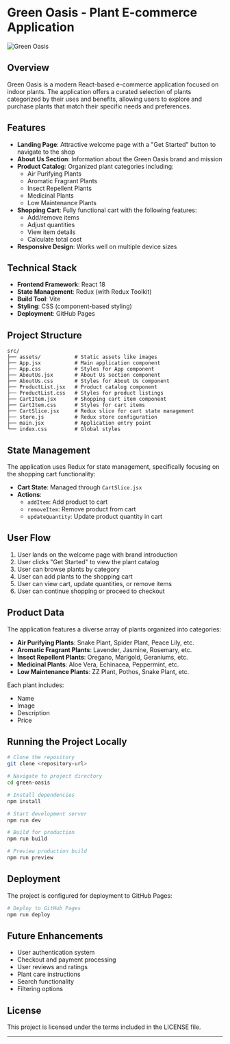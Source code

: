 # Green Oasis - Plant E-commerce Application

![Green Oasis](https://cdn.pixabay.com/photo/2021/01/22/06/04/snake-plant-5939187_1280.jpg)

## Overview

Green Oasis is a modern React-based e-commerce application focused on indoor plants. The application offers a curated selection of plants categorized by their uses and benefits, allowing users to explore and purchase plants that match their specific needs and preferences.

## Features

- **Landing Page**: Attractive welcome page with a "Get Started" button to navigate to the shop
- **About Us Section**: Information about the Green Oasis brand and mission
- **Product Catalog**: Organized plant categories including:
  - Air Purifying Plants
  - Aromatic Fragrant Plants
  - Insect Repellent Plants
  - Medicinal Plants
  - Low Maintenance Plants
- **Shopping Cart**: Fully functional cart with the following features:
  - Add/remove items
  - Adjust quantities
  - View item details
  - Calculate total cost
- **Responsive Design**: Works well on multiple device sizes

## Technical Stack

- **Frontend Framework**: React 18
- **State Management**: Redux (with Redux Toolkit)
- **Build Tool**: Vite
- **Styling**: CSS (component-based styling)
- **Deployment**: GitHub Pages

## Project Structure

```
src/
├── assets/           # Static assets like images
├── App.jsx           # Main application component
├── App.css           # Styles for App component
├── AboutUs.jsx       # About Us section component
├── AboutUs.css       # Styles for About Us component
├── ProductList.jsx   # Product catalog component
├── ProductList.css   # Styles for product listings
├── CartItem.jsx      # Shopping cart item component
├── CartItem.css      # Styles for cart items
├── CartSlice.jsx     # Redux slice for cart state management
├── store.js          # Redux store configuration
├── main.jsx          # Application entry point
└── index.css         # Global styles
```

## State Management

The application uses Redux for state management, specifically focusing on the shopping cart functionality:

- **Cart State**: Managed through `CartSlice.jsx`
- **Actions**:
  - `addItem`: Add product to cart
  - `removeItem`: Remove product from cart
  - `updateQuantity`: Update product quantity in cart

## User Flow

1. User lands on the welcome page with brand introduction
2. User clicks "Get Started" to view the plant catalog
3. User can browse plants by category
4. User can add plants to the shopping cart
5. User can view cart, update quantities, or remove items
6. User can continue shopping or proceed to checkout

## Product Data

The application features a diverse array of plants organized into categories:

- **Air Purifying Plants**: Snake Plant, Spider Plant, Peace Lily, etc.
- **Aromatic Fragrant Plants**: Lavender, Jasmine, Rosemary, etc.
- **Insect Repellent Plants**: Oregano, Marigold, Geraniums, etc.
- **Medicinal Plants**: Aloe Vera, Echinacea, Peppermint, etc.
- **Low Maintenance Plants**: ZZ Plant, Pothos, Snake Plant, etc.

Each plant includes:
- Name
- Image
- Description
- Price

## Running the Project Locally

```bash
# Clone the repository
git clone <repository-url>

# Navigate to project directory
cd green-oasis

# Install dependencies
npm install

# Start development server
npm run dev

# Build for production
npm run build

# Preview production build
npm run preview
```

## Deployment

The project is configured for deployment to GitHub Pages:

```bash
# Deploy to GitHub Pages
npm run deploy
```

## Future Enhancements

- User authentication system
- Checkout and payment processing
- User reviews and ratings
- Plant care instructions
- Search functionality
- Filtering options

## License

This project is licensed under the terms included in the LICENSE file.

---